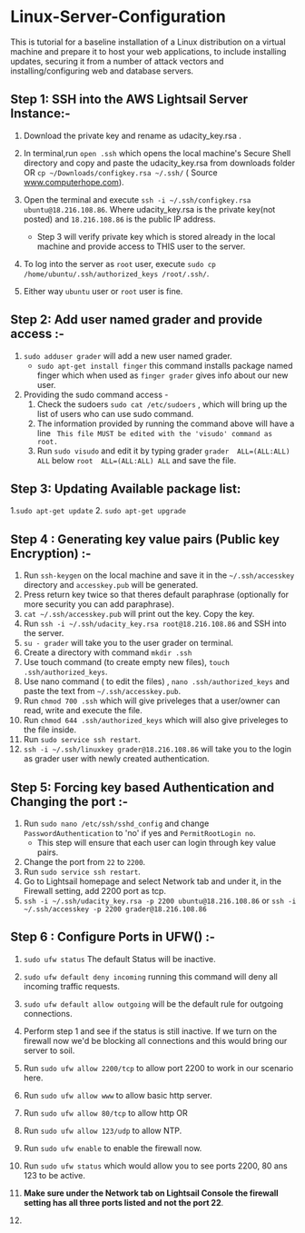 # Linux-Server-Configuration
This is tutorial for a baseline installation of a Linux distribution on a virtual machine and prepare it to host your web applications, to include installing updates, securing it from a number of attack vectors and installing/configuring web and database servers.

## Step 1: SSH into the AWS Lightsail Server Instance:-
1. Download the private key and rename as udacity_key.rsa .
2. In terminal,run  `open .ssh` which opens the local machine's Secure Shell directory and copy and paste the udacity_key.rsa from downloads folder OR `cp ~/Downloads/configkey.rsa ~/.ssh/` ( Source www.computerhope.com).

3. Open the terminal and execute     `ssh -i ~/.ssh/configkey.rsa ubuntu@18.216.108.86`. Where udacity_key.rsa is the private key(not posted) and `18.216.108.86` is the public IP address.
      * Step 3 will verify private key which is stored already in the local machine and provide access to THIS user to the server.
4. To log into the server as `root` user, execute `sudo cp /home/ubuntu/.ssh/authorized_keys /root/.ssh/`.
5. Either way `ubuntu` user or `root` user is fine.

## Step 2: Add user named grader and provide access :-
1. `sudo adduser grader` will add a new user named grader.
      * `sudo apt-get install finger` this command installs package named finger which when used as `finger grader` gives               info about our new user.
2. Providing the sudo command access -
    1. Check the sudoers `sudo cat /etc/sudoers` , which will bring up the list of users who can use sudo command.
    2. The information provided by running the command above will have a line ` This file MUST be edited with the 'visudo' command as root.`
    3. Run `sudo visudo` and edit it by typing grader `grader  ALL=(ALL:ALL) ALL` below `root  ALL=(ALL:ALL) ALL` and save the file.

## Step 3: Updating Available package list:
1.`sudo apt-get update`
2. `sudo apt-get upgrade`

## Step 4 : Generating key value pairs (Public key Encryption) :-
1. Run `ssh-keygen` on the local machine and save it in the `~/.ssh/accesskey` directory and `accesskey.pub` will be generated.
2. Press return key twice so that theres default paraphrase (optionally for more security you can add paraphrase).
3. `cat ~/.ssh/accesskey.pub` will print out the key. Copy the key.
4. Run `ssh -i ~/.ssh/udacity_key.rsa root@18.216.108.86` and SSH into the server.
5. `su - grader` will take you to the user grader on terminal.
6. Create a directory with command `mkdir .ssh`
7. Use touch command (to create empty new files), `touch .ssh/authorized_keys`.
8. Use nano command ( to edit the files) , `nano .ssh/authorized_keys` and paste the text from `~/.ssh/accesskey.pub`.
9. Run `chmod 700 .ssh` which will give priveleges that a user/owner can read, write and execute the file.
10. Run `chmod 644 .ssh/authorized_keys` which will also give priveleges to the file inside.
11. Run `sudo service ssh restart`.
12. `ssh -i ~/.ssh/linuxkey grader@18.216.108.86` will take you to the login as grader user with newly created authentication.

## Step 5: Forcing key based Authentication and Changing the port :-
1. Run `sudo nano /etc/ssh/sshd_config` and change `PasswordAuthentication` to 'no' if yes and `PermitRootLogin no`.
    * This step will ensure that each user can login through key value pairs.
2. Change the port from `22` to `2200`.
3. Run `sudo service ssh restart`.
4. Go to Lightsail homepage and select Network tab and under it, in the Firewall setting, add 2200 port as tcp.
5. `ssh -i ~/.ssh/udacity_key.rsa -p 2200 ubuntu@18.216.108.86` or `ssh -i ~/.ssh/accesskey -p 2200 grader@18.216.108.86`

## Step 6 : Configure Ports in UFW() :-
1. `sudo ufw status` The default Status will be inactive.
2. `sudo ufw default deny incoming` running this command will deny all incoming traffic requests.
3. `sudo ufw default allow outgoing` will be the default rule for outgoing connections.
4. Perform step 1 and see if the status is still inactive. If we turn on the firewall now we'd be blocking all connections and this would bring our server to soil.
5. Run `sudo ufw allow 2200/tcp` to allow port 2200 to work in our scenario here.
6. Run `sudo ufw allow www` to allow basic http server.
7. Run `sudo ufw allow 80/tcp` to allow http OR
7. Run `sudo ufw allow 123/udp` to allow NTP.
8. Run `sudo ufw enable` to enable the firewall now.
9. Run `sudo ufw status` which would allow you to see ports 2200, 80 ans 123 to be active.
10. **Make sure under the Network tab on Lightsail Console the firewall setting has all three ports listed and not the port 22**.


5. 
